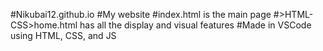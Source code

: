 #Nikubai12.github.io
#My website
#index.html is the main page
#>HTML-CSS>home.html has all the display and visual features
#Made in VSCode using HTML, CSS, and JS
